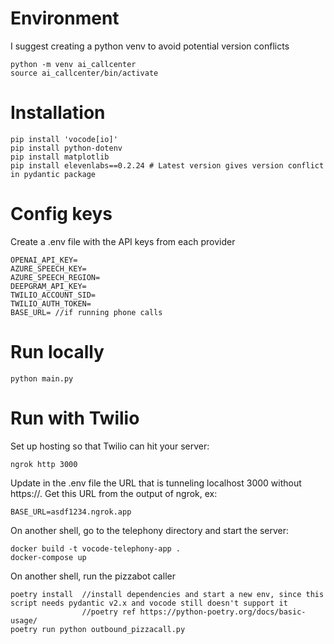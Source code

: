 # Environment

I suggest creating a python venv to avoid potential version conflicts

    python -m venv ai_callcenter
    source ai_callcenter/bin/activate


# Installation

    pip install 'vocode[io]'
    pip install python-dotenv
    pip install matplotlib
    pip install elevenlabs==0.2.24 # Latest version gives version conflict in pydantic package

# Config keys

Create a .env file with the API keys from each provider

    OPENAI_API_KEY=
    AZURE_SPEECH_KEY=
    AZURE_SPEECH_REGION=
    DEEPGRAM_API_KEY=
    TWILIO_ACCOUNT_SID=
    TWILIO_AUTH_TOKEN=
    BASE_URL= //if running phone calls

# Run locally
 
    python main.py

# Run with Twilio

Set up hosting so that Twilio can hit your server:
 
    ngrok http 3000

Update in the .env file the URL that is tunneling localhost 3000 without https://. Get this URL from the output of ngrok, ex: 
 
    BASE_URL=asdf1234.ngrok.app 
  
On another shell, go to the telephony directory and start the server: 
 
    docker build -t vocode-telephony-app .
    docker-compose up
  
On another shell, run the pizzabot caller
 
    poetry install  //install dependencies and start a new env, since this script needs pydantic v2.x and vocode still doesn't support it
                    //poetry ref https://python-poetry.org/docs/basic-usage/
    poetry run python outbound_pizzacall.py
